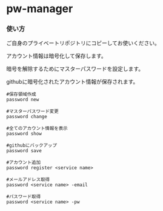 # pw-manager

### 使い方
ご自身のプライベートリポジトリにコピーしてお使いください。

アカウント情報は暗号化して保存します。

暗号を解除するためにマスターパスワードを設定します。

githubに暗号化されたアカウント情報が保存されます。

```
#保存領域作成
password new

#マスターパスワード変更
password change

#全てのアカウント情報を表示
password show

#githubにバックアップ
password save

#アカウント追加
password register <service name>

#メールアドレス取得
password <service name> -email

#パスワード取得
password <service name> -pw
```
